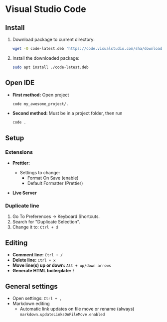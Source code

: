 # Visual Studio Code

## Install

1. Download package to current directory:

   ```bash
   wget -O code-latest.deb 'https://code.visualstudio.com/sha/download?build=stable&os=linux-deb-x64'
   ```

2. Install the downloaded package:

   ```bash
   sudo apt install ./code-latest.deb
   ```

## Open IDE

- **First method:** Open project

  ```bash
  code my_awesome_project/.
  ```

- **Second method:** Must be in a project folder, then run

  ```bash
  code .
  ```

## Setup

### Extensions

- **Prettier:**

  - Settings to change:
    - Format On Save (enable)
    - Default Formatter (Prettier)

- **Live Server**

### Duplicate line

1. Go To Preferences -> Keyboard Shortcuts.
2. Search for "Duplicate Selection".
3. Change it to: `Ctrl + d`

## Editing

- **Comment line:** `Ctrl + /`
- **Delete line:** `Ctrl + x`
- **Move line(s) up or down:** `Alt + up/down arrows`
- **Generate HTML boilerplate:** `!`

## General settings

- Open settings: `Ctrl + ,`
- Markdown editing
  - Automatic link updates on file move or rename (always)
    `markdown.updateLinksOnFileMove.enabled`

